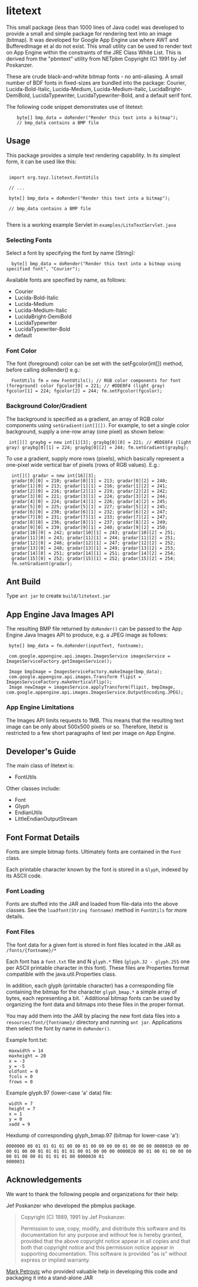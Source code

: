 # litetext #

This small package (less than 1000 lines of Java code) was developed to provide a small and simple package for rendering text into an image (bitmap). It was developed for Google App Engine use where AWT and BufferedImage et al do not exist. This small utility can be used to render text on App Engine within the constraints of the JRE Class White List. This is derived from the "pbmtext" utility from NETpbm Copyright (C) 1991 by Jef Poskanzer.

These are crude black-and-white bitmap fonts - no anti-aliasing. A small number of BDF fonts in fixed-sizes are bundled into the package: Courier, Lucida-Bold-Italic, Lucida-Medium, Lucida-Medium-Italic, LucidaBright-DemiBold, LucidaTypewriter, LucidaTypewriter-Bold, and a default serif font.

The following code snippet demonstrates use of litetext:

```
    byte[] bmp_data = doRender("Render this text into a bitmap");
    // bmp_data contains a BMP file
```

## Usage ##

This package provides a simple text rendering capability. In its simplest form, it can be used like this:

```

 import org.toyz.litetext.FontUtils
 
 // ...
 
 byte[] bmp_data = doRender("Render this text into a bitmap");
 
 // bmp_data contains a BMP file
 
```

There is a working example Servlet in `examples/LiteTextServlet.java`

### Selecting Fonts ###

Select a font by specifying the font by name (String):

```
  byte[] bmp_data = doRender("Render this text into a bitmap using specified font", "Courier");
```

Available fonts are specified by name, as follows:

* Courier
* Lucida-Bold-Italic
* Lucida-Medium
* Lucida-Medium-Italic
* LucidaBright-DemiBold
* LucidaTypewriter
* LucidaTypewriter-Bold
* default

### Font Color ###

The font (foreground) color can be set with the setFgcolor(int[]) method, before calling doRender() e.g.:

```
  FontUtils fm = new FontUtils(); // RGB color components for font (foreground) color fgcolor[0] = 221; // #DDE0F4 (light gray) fgcolor[1] = 224; fgcolor[2] = 244; fm.setFgcolor(fgcolor);
```

### Background Color/Gradient ###

The background is specified as a gradient, an array of RGB color components using `setGradient(int[][])`. For example, to set a single color background, supply a one-row array (one pixel) as shown below:

```
 int[][] graybg = new int[1][3]; graybg[0][0] = 221; // #DDE0F4 (light gray) graybg[0][1] = 224; graybg[0][2] = 244; fm.setGradient(graybg);
```

To use a gradient, supply more rows (pixels), which basically represent a one-pixel wide vertical bar of pixels (rows of RGB values). E.g.:

```
  int[][] gradar = new int[16][3]; 
  gradar[0][0] = 210; gradar[0][1] = 213; gradar[0][2] = 240;
  gradar[1][0] = 213; gradar[1][1] = 216; gradar[1][2] = 241;
  gradar[2][0] = 216; gradar[2][1] = 219; gradar[2][2] = 242;
  gradar[3][0] = 221; gradar[3][1] = 224; gradar[3][2] = 244;
  gradar[4][0] = 224; gradar[4][1] = 226; gradar[4][2] = 245;
  gradar[5][0] = 225; gradar[5][1] = 227; gradar[5][2] = 245;
  gradar[6][0] = 230; gradar[6][1] = 232; gradar[6][2] = 247;
  gradar[7][0] = 231; gradar[7][1] = 233; gradar[7][2] = 247;
  gradar[8][0] = 236; gradar[8][1] = 237; gradar[8][2] = 249;
  gradar[9][0] = 239; gradar[9][1] = 240; gradar[9][2] = 250;
  gradar[10][0] = 242; gradar[10][1] = 243; gradar[10][2] = 251;
  gradar[11][0] = 243; gradar[11][1] = 244; gradar[11][2] = 251;
  gradar[12][0] = 246; gradar[12][1] = 247; gradar[12][2] = 252;
  gradar[13][0] = 248; gradar[13][1] = 249; gradar[13][2] = 253;
  gradar[14][0] = 251; gradar[14][1] = 251; gradar[14][2] = 254;
  gradar[15][0] = 252; gradar[15][1] = 252; gradar[15][2] = 254;
  fm.setGradient(gradar);
```

## Ant Build ##
   
Type `ant jar` to create `build/litetext.jar`

## App Engine Java Images API ##

The resulting BMP file returned by `doRender()` can be passed to the App Engine Java Images API to produce, e.g. a JPEG image as follows:

```
 byte[] bmp_data = fm.doRender(inputText, fontname);

 com.google.appengine.api.images.ImagesService imagesService = ImagesServiceFactory.getImagesService();

 Image bmpImage = ImagesServiceFactory.makeImage(bmp_data);
 com.google.appengine.api.images.Transform flipit = ImagesServiceFactory.makeVerticalFlip();
 Image newImage = imagesService.applyTransform(flipit, bmpImage, com.google.appengine.api.images.ImagesService.OutputEncoding.JPEG);
```

### App Engine Limitations ###

The Images API limits requests to 1MB. This means that the resulting text image can be only about 500x500 pixels or so. Therefore, litetxt is restricted to a few short paragraphs of text per image on App Engine.

## Developer's Guide ##

The main class of litetext is:

* FontUtils

Other classes include:

* Font
* Glyph
* EndianUtils
* LittleEndianOutputStream

## Font Format Details ##

Fonts are simple bitmap fonts. Ultimately fonts are contained in the `Font` class.

Each printable character known by the font is stored in a `Glyph`, indexed by its ASCII code.

### Font Loading ###

Fonts are stuffed into the JAR and loaded from file-data into the above classes. See the `loadfont(String fontname)` method in `FontUtils` for more details.
   
### Font Files ###

The font data for a given font is stored in font files located in the JAR as `/fonts/{fontname}/*`

Each font has a `font.txt` file and N `glyph.*` files (`glyph.32 - glyph.255` one per ASCII printable character in this font). These files are Properties format compatible with the java.util.Properties class.

In addition, each glyph (printable character) has a corresponding file containing the bitmap for the character `glyph_bmap.*` a simple array of bytes, each representing a bit.
`
Additional bitmap fonts can be used by organizing the font data and bitmaps into these files in the proper format.

You may add them into the JAR by placing the new font data files into a `resources/font/{fontname}/` directory and running `ant jar`. Applications then select the font by name in `doRender()`.

Example font.txt: 
```
 maxwidth = 14
 maxheight = 20 
 x = -3 
 y = -5 
 oldfont = 0 
 fcols = 0 
 frows = 0
```

Example glyph.97 (lower-case 'a' data) file: 

```
 width = 7
 height = 7
 x = 1
 y = 0
 xadd = 9
```

Hexdump of corresponding glyph_bmap.97 (bitmap for lower-case 'a'): 

```
0000000 00 01 01 01 01 00 00 01 00 00 00 00 01 00 00 00 0000010 00 00 00 01 00 00 01 01 01 01 01 00 01 00 00 00 0000020 00 01 00 01 00 00 00 00 01 00 00 01 01 01 01 00 0000030 01 
0000031
```

## Acknowledgements ##

We want to thank the following people and organizations for their help:

Jef Poskanzer who developed the pbmplus package.

>  
>  Copyright (C) 1989, 1991 by Jef Poskanzer.
>  
>  Permission to use, copy, modify, and distribute this software and its documentation for any purpose and without fee is hereby granted, provided that the above copyright notice appear in all copies and that both that copyright notice and this permission notice appear in supporting documentation. This software is provided "as is" without express or implied warranty.
>  

[Mark Petrovic](https://github.com/ae6rt) who provided valuable help in developing this code and packaging it into a stand-alone JAR
  
